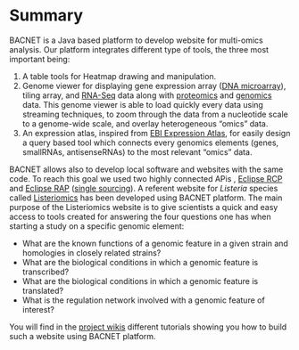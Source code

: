 # Summary

BACNET is a Java based platform to develop website for multi-omics analysis. Our platform integrates different type of tools, the three most important being: 
1.  A table tools for Heatmap drawing and manipulation. 
2.  Genome viewer for displaying gene expression array (<a rel="nofollow" class="external text" href="http://en.wikipedia.org/wiki/DNA_microarray">DNA microarray</a>), tiling array, and <a rel="nofollow" class="external text" href="http://en.wikipedia.org/wiki/RNA-Seq">RNA-Seq</a> data along with <a rel="nofollow" class="external text" href="http://en.wikipedia.org/wiki/Proteomics">proteomics</a> and <a rel="nofollow" class="external text" href="http://en.wikipedia.org/wiki/Genomics">genomics</a> data. This genome viewer is able to load quickly every data using streaming techniques, to zoom through the data from a nucleotide scale to a genome-wide scale, and overlay heterogeneous “omics” data.  
3.  An expression atlas, inspired from <a rel="nofollow" class="external text" href="http://www.ebi.ac.uk/gxa/">EBI Expression Atlas</a>, for easily design a query based tool which connects every genomics elements (genes, smallRNAs, antisenseRNAs) to the most relevant “omics” data.


BACNET allows also to develop local software and websites with the same code. To reach this goal we used two highly connected APis , <a rel="nofollow" class="external text" href="http://wiki.eclipse.org/index.php/Rich_Client_Platform">Eclipse RCP</a> and <a rel="nofollow" class="external text" href="http://eclipse.org/rap/">Eclipse RAP</a> (<a rel="nofollow" class="external text" href="http://fr.slideshare.net/caniszczyk/single-sourcing-rcp-and-rap">single sourcing</a>).
A referent website for *Listeria* species called <a rel="nofollow" class="external text" href="https://listeriomics.pasteur.fr/Listeriomics/#bacnet.Listeria">Listeriomics</a> has been developed using BACNET platform. The main purpose of the Listeriomics website is to give scientists a quick and easy access to tools created for answering the four questions one has when starting a study on a specific genomic element:

*  What are the known functions of a genomic feature in a given strain and homologies in closely related strains?
*  What are the biological conditions in which a genomic feature is transcribed?
*  What are the biological conditions in which a genomic feature is translated?
*  What is the regulation network involved with a genomic feature of interest?

You will find in the <a rel="nofollow" class="external text" href="https://github.com/drbecavin/bacnet-private/wiki">project wikis</a> different tutorials showing you how to build such a website using BACNET platform.


